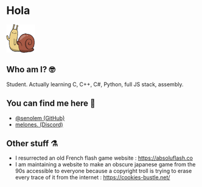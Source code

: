 # Hola
<img src="https://github.com/senolem/senolem/blob/main/lich.gif" width="75" height="75"/>

## Who am I? 🤓
Student. Actually learning C, C++, C#, Python, full JS stack, assembly.<br>

## You can find me here 👀
- [@senolem (GitHub)](https://www.github.com/senolem)
- [melones. (Discord)](#)

## Other stuff ⚗️
- I resurrected an old French flash game website : https://absoluflash.co
- I am maintaining a website to make an obscure japanese game from the 90s accessible to everyone because a copyright troll is trying to erase every trace of it from the internet : https://cookies-bustle.net/
